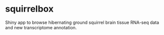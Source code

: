 # squirrelbox
Shiny app to browse hibernating ground squirrel brain tissue RNA-seq data and new transcriptome annotation.
